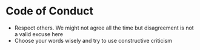# Code of Conduct
- Respect others. We might not agree all the time but disagreement is not a valid excuse here
- Choose your words wisely and try to use constructive criticism
